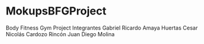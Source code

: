 # MokupsBFGProject
Body Fitness Gym Project  Integrantes  Gabriel Ricardo Amaya Huertas Cesar Nicolás Cardozo Rincón Juan Diego Molina
